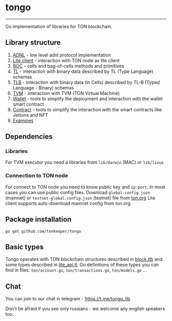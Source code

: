 # tongo
***
Go implementation of libraries for TON blockchain.

## Library structure
1. [ADNL](liteclient/README.md) - low level adnl protocol implementation
2. [Lite client](liteapi/README.md) - interaction with TON node as lite client
3. [BOC](boc/README.md) - cells and bag-of-cells methods and primitives
4. [TL](tl/README.md) - interaction with binary data described by TL (Type Language) schemas
5. [TLB](tlb/README.md) - interaction with binary data (in Cells) described by TL-B (Typed Language - Binary) schemas
6. [TVM](tvm/README.md) - interaction with TVM (TON Virtual Machine)
7. [Wallet](wallet/README.md) - tools to simplify the deployment and interaction with the wallet smart contract
8. [Contract](contract/README.md) - tools to simplify the interaction with the smart contracts like Jettons and NFT
9. [Examples](examples)

## Dependencies
### Libraries
For TVM executor you need a libraries from `lib/darwin` (MAC) or `lib/linux`
### Connection to TON node
For connect to TON node you need to know public key and `ip:port`. In most cases you can use public config files. 
Download `global-config.json` (mainnet) or `testnet-global.config.json` (testnet) file from [ton.org](https://ton.org/docs/#/)
Lite client supports auto-download mainnet config from ton.org.
## Package installation

```shell
go get github.com/tonkeeper/tongo
```

## Basic types
Tongo operates with TON blockchain structures described in [block.tlb](https://github.com/ton-blockchain/ton/blob/master/crypto/block/block.tlb)
and some types described in [lite_api.tl](https://github.com/ton-blockchain/ton/blob/master/tl/generate/scheme/lite_api.tl).
Go definitions of these types you can find in files: `ton/account.go`, `ton/transactions.go`, `ton/models.go` ... 

## Chat

You can join to our chat in telegram - https://t.me/tongo_lib 

Don't be afraid if you see only russians - we welcome any english speakers too.
